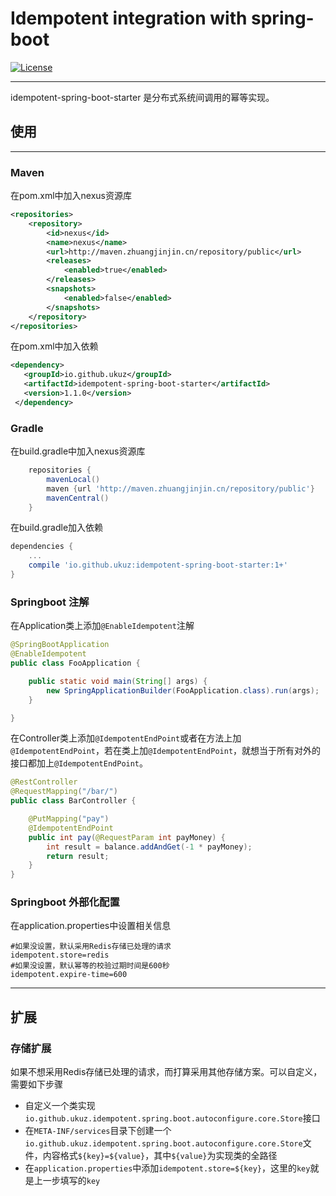 # Idempotent integration with spring-boot
[![License](https://img.shields.io/badge/license-Apache%202-4EB1BA.svg)](https://www.apache.org/licenses/LICENSE-2.0.html)

---

idempotent-spring-boot-starter 是分布式系统间调用的幂等实现。

## 使用

---

### Maven

在pom.xml中加入nexus资源库

```xml
<repositories>
    <repository>
        <id>nexus</id>
        <name>nexus</name>
        <url>http://maven.zhuangjinjin.cn/repository/public</url>
        <releases>
            <enabled>true</enabled>
        </releases>
        <snapshots>
            <enabled>false</enabled>
        </snapshots>
    </repository>
</repositories>
```

在pom.xml中加入依赖

```xml
<dependency>
   <groupId>io.github.ukuz</groupId>
   <artifactId>idempotent-spring-boot-starter</artifactId>
   <version>1.1.0</version>
 </dependency>
```

### Gradle

在build.gradle中加入nexus资源库

```groovy
    repositories {
        mavenLocal()
        maven {url 'http://maven.zhuangjinjin.cn/repository/public'}
        mavenCentral()
    }
```

在build.gradle加入依赖

```groovy
dependencies {
    ...
    compile 'io.github.ukuz:idempotent-spring-boot-starter:1+'
}
```

### Springboot 注解

在Application类上添加`@EnableIdempotent`注解

```java
@SpringBootApplication
@EnableIdempotent
public class FooApplication {

    public static void main(String[] args) {
        new SpringApplicationBuilder(FooApplication.class).run(args);
    }

}
```

在Controller类上添加`@IdempotentEndPoint`或者在方法上加`@IdempotentEndPoint`，若在类上加`@IdempotentEndPoint`，就想当于所有对外的接口都加上`@IdempotentEndPoint`。

```java
@RestController
@RequestMapping("/bar/")
public class BarController {

    @PutMapping("pay")
    @IdempotentEndPoint
    public int pay(@RequestParam int payMoney) {
        int result = balance.addAndGet(-1 * payMoney);
        return result;
    }
}
```

### Springboot 外部化配置

在application.properties中设置相关信息

```properties
#如果没设置，默认采用Redis存储已处理的请求
idempotent.store=redis
#如果没设置，默认幂等的校验过期时间是600秒
idempotent.expire-time=600
```

---

## 扩展

### 存储扩展

如果不想采用Redis存储已处理的请求，而打算采用其他存储方案。可以自定义，需要如下步骤

* 自定义一个类实现`io.github.ukuz.idempotent.spring.boot.autoconfigure.core.Store`接口
* 在`META-INF/services`目录下创建一个`io.github.ukuz.idempotent.spring.boot.autoconfigure.core.Store`文件，内容格式`${key}=${value}`，其中`${value}`为实现类的全路径
* 在`application.properties`中添加`idempotent.store=${key}`，这里的`key`就是上一步填写的`key`





